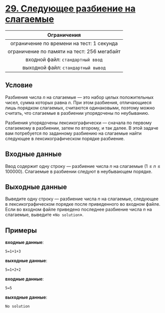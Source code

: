 # [29. Следующее разбиение на слагаемые](Task29.java)

| Ограничения                                 |
|:-------------------------------------------:|
| ограничение по времени на тест: 1 секунда   |
| ограничение по памяти на тест: 256 мегабайт |
| входной файл: `стандартный ввод`            |
| выходной файл: `стандартный вывод`          |

## Условие

Разбиения числа $n$ на слагаемые — это набор целых положительных чисел, сумма которых равна $n$. При этом разбиения, отличающиеся лишь порядком слагаемых, считаются одинаковыми, поэтому можно считать, что слагаемые в разбиении упорядочены по неубыванию.

Разбиения упорядочены лексикографически — сначала по первому слагаемому в разбиении, затем по второму, и так далее. В этой задаче вам потребуется по заданному разбиению на слагаемые найти следующее в лексикографическом порядке разбиение.

## Входные данные

Ввод содержит одну строку — разбиение числа $n$ на слагаемые $(1 \leqslant n \leqslant 100000)$. Слагаемые в разбиении следуют в неубывающем порядке.

## Выходные данные

Выведите одну строку — разбиение числа $n$ на слагаемые, следующее в лексикографическом порядке после приведенного во входном файле. Если во входном файле приведено последнее разбиение числа $n$ на слагаемые, выведите «`No solution`».

## Примеры

**входные данные**:

```text
5=1+1+3
```

**выходные данные**:

```text
5=1+2+2
```

**входные данные**:

```text
5=5
```

**выходные данные**:

```text
No solution
```
